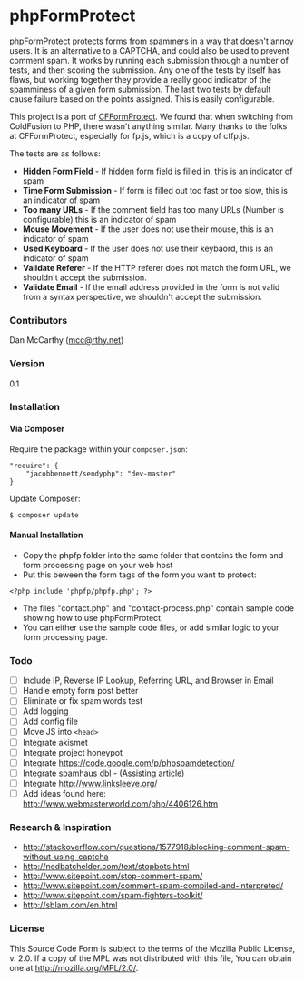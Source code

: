 # phpFormProtect

phpFormProtect protects forms from spammers in a way that doesn't annoy users.  It is an alternative to a CAPTCHA, and could also be used to prevent comment spam.  It works by running each submission through a number of tests, and then scoring the submission.  Any one of the tests by itself has flaws, but working together they provide a really good indicator of the spamminess of a given form submission.  The last two tests by default cause failure based on the points assigned.  This is easily configurable.

This project is a port of [CFFormProtect](http://cfformprotect.riaforge.org/). We found that when switching from ColdFusion to PHP,
there wasn't anything similar.  Many thanks to the folks at CFFormProtect, especially for fp.js, which is a copy of cffp.js.

The tests are as follows:
- **Hidden Form Field** - If hidden form field is filled in, this is an indicator of spam
- **Time Form Submission** - If form is filled out too fast or too slow, this is an indicator of spam
- **Too many URLs** - If the comment field has too many URLs (Number is configurable) this is an indicator of spam
- **Mouse Movement** - If the user does not use their mouse, this is an indicator of spam
- **Used Keyboard** - If the user does not use their keybaord, this is an indicator of spam
- **Validate Referer** - If the HTTP referer does not match the form URL, we shouldn't accept the submission.
- **Validate Email** - If the email address provided in the form is not valid from a syntax perspective, we shouldn't accept the submission.

### Contributors

Dan McCarthy (mcc@rthy.net)

### Version
0.1

### Installation

#### Via Composer

Require the package within your `composer.json`:

```
"require": {
    "jacobbennett/sendyphp": "dev-master"
}
```

Update Composer:

```
$ composer update
```

#### Manual Installation

- Copy the phpfp folder into the same folder that contains the form and form processing page on your web host
- Put this  beween the form tags of the form you want to protect:

```
<?php include 'phpfp/phpfp.php'; ?>
```

- The files "contact.php" and "contact-process.php" contain sample code showing how to use phpFormProtect.
- You can either use the sample code files, or add similar logic to your form processing page.

### Todo

- [ ] Include IP, Reverse IP Lookup, Referring URL, and Browser in Email
- [ ] Handle empty form post better
- [ ] Eliminate or fix spam words test
- [ ] Add logging
- [ ] Add config file
- [ ] Move JS into `<head>`
- [ ] Integrate akismet
- [ ] Integrate project honeypot
- [ ] Integrate https://code.google.com/p/phpspamdetection/
- [ ] Integrate [spamhaus dbl](http://www.spamhaus.org/dbl/) - ([Assisting article](http://www.lockergnome.com/net/2012/04/23/checking-a-domain-against-the-spamhaus-dbl-in-php/))
- [ ] Integrate http://www.linksleeve.org/
- [ ] Add ideas found here: http://www.webmasterworld.com/php/4406126.htm

### Research & Inspiration

- http://stackoverflow.com/questions/1577918/blocking-comment-spam-without-using-captcha
- http://nedbatchelder.com/text/stopbots.html
- http://www.sitepoint.com/stop-comment-spam/
- http://www.sitepoint.com/comment-spam-compiled-and-interpreted/
- http://www.sitepoint.com/spam-fighters-toolkit/
- http://sblam.com/en.html

### License

This Source Code Form is subject to the terms of the Mozilla Public
License, v. 2.0. If a copy of the MPL was not distributed with this
file, You can obtain one at http://mozilla.org/MPL/2.0/.
